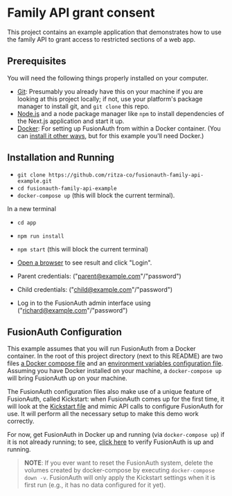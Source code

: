 # Family API grant consent 

This project contains an example application that demonstrates how to use the family API to grant access to restricted sections of a web app.

## Prerequisites

You will need the following things properly installed on your computer.

* [Git](http://git-scm.com/): Presumably you already have this on your machine if you are looking at this project locally; if not, use your platform's package manager to install git, and `git clone` this repo.
* [Node.js](https://nodejs.org) and a node package manager like `npm` to install dependencies of the Next.js application and start it up.
* [Docker](https://www.docker.com): For setting up FusionAuth from within a Docker container. (You can [install it other ways](https://fusionauth.io/docs/v1/tech/installation-guide/), but for this example you'll need Docker.)


## Installation and Running

* `git clone https://github.com/ritza-co/fusionauth-family-api-example.git`
* `cd fusionauth-family-api-example`
* `docker-compose up` (this will block the current terminal).

In a new terminal

* `cd app`
* `npm run install`
* `npm start` (this will block the current terminal)

* [Open a browser](http://localhost:3000) to see result and click "Login".
* Parent credentials: ("parent@example.com"/"password")
* Child credentials: ("child@example.com"/"password")

* Log in to the FusionAuth admin interface using ("richard@example.com"/"password")


## FusionAuth Configuration

This example assumes that you will run FusionAuth from a Docker container. In the root of this project directory (next to this README) are two files [a Docker compose file](./docker-compose.yml) and an [environment variables configuration file](./.env). Assuming you have Docker installed on your machine, a `docker-compose up` will bring FusionAuth up on your machine.

The FusionAuth configuration files also make use of a unique feature of FusionAuth, called Kickstart: when FusionAuth comes up for the first time, it will look at the [Kickstart file](./kickstart/kickstart.json) and mimic API calls to configure FusionAuth for use. It will perform all the necessary setup to make this demo work correctly.

For now, get FusionAuth in Docker up and running (via `docker-compose up`) if it is not already running; to see, [click here](http://localhost:9011/) to verify FusionAuth is up and running.

> **NOTE**: If you ever want to reset the FusionAuth system, delete the volumes created by docker-compose by executing `docker-compose down -v`. FusionAuth will only apply the Kickstart settings when it is first run (e.g., it has no data configured for it yet).
